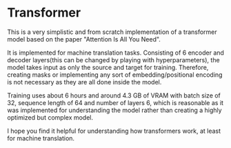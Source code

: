 # Transformer
This is a very simplistic and from scratch implementation of a transformer model based on the paper "Attention Is All You Need".

It is implemented for machine translation tasks. Consisting of 6 encoder and decoder layers(this can be changed by playing with hyperparameters), the model takes input as only the source and target for training. Therefore, creating masks or implementing any sort of embedding/positional encoding is not necessary as they are all done inside the model.

Training uses about 6 hours and around 4.3 GB of VRAM with batch size of 32, sequence length of 64 and number of layers 6, which is reasonable as it was implemented for understanding the model rather than creating a highly optimized but complex model.

I hope you find it helpful for understanding how transformers work, at least for machine translation.
